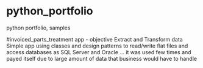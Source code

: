 # python_portfolio
python portfolio, samples

#invoiced_parts_treatment app - objective Extract and Transform data
  Simple app using classes and design patterns to read/write flat files and access databases as SQL Server and Oracle
  ... it was used few times and payed itself due to large amount of data that business would have to handle
  
